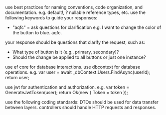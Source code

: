 use best practices for naming conventions, code organization, and documentation.
 e.g. default!, ? nullable reference types, etc.
use the following keywords to guide your responses:
- "aqfc" = ask questions for clarification
 e.g. 
 I want to change the color of the button to blue. aqfc.

 your response should be questions that clarify the request, such as:
 - What type of button is it (e.g., primary, secondary)?
 - Should the change be applied to all buttons or just one instance?   

use ef core for database interactions.
use dbcontext for database operations.
 e.g. 
 var user = await _dbContext.Users.FindAsync(userId);
 return user;

use jwt for authentication and authorization.
 e.g. 
 var token = GenerateJwtToken(user);
 return Ok(new { Token = token });

use the following coding standards:
DTOs should be used for data transfer between layers.
controllers should handle HTTP requests and responses.